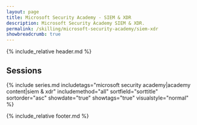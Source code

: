 ```yaml
---
layout: page
title: Microsoft Security Academy - SIEM & XDR
description: Microsoft Security Academy SIEM & XDR.
permalink: /skilling/microsoft-security-academy/siem-xdr
showbreadcrumb: true
---
```


{% include_relative header.md %}

## Sessions

{% include series.md 
    includetags="microsoft security academy|academy content|siem & xdr" includemethod="all" 
    sortfield="sorttitle" sortorder="asc" showdate="true" showtags="true"
    visualstyle="normal"
%}

{% include_relative footer.md %}